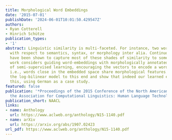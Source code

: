 ```yaml
---
title: Morphological Word Embeddings
date: '2015-07-01'
publishDate: '2024-06-01T10:01:50.429547Z'
authors:
- Ryan Cotterell
- Hinrich Schütze
publication_types:
- '1'
abstract: Linguistic similarity is multi-faceted. For instance, two words may be similar
  with respect to semantics, syntax, or morphology inter alia. Continuous word-embeddings
  have been shown to capture most of these shades of similarity to some degree. This
  work considers guiding word-embeddings with morphologically annotated data, a form
  of semi-supervised learning, encouraging the vectors to encode a word’s morphology,
  i.e., words close in the embedded space share morphological features. We extend
  the log-bilinear model to this end and show that indeed our learned embeddings achieve
  this, using German as a case study.
featured: false
publication: '*Proceedings of the 2015 Conference of the North American Chapter of
  the Association for Computational Linguistics: Human Language Technologies*'
publication_short: NAACL
links:
- name: Anthology
  url: https://www.aclweb.org/anthology/N15-1140.pdf
- name: arXiv
  url: https://arxiv.org/abs/1907.02423
url_pdf: https://www.aclweb.org/anthology/N15-1140.pdf
---
```


